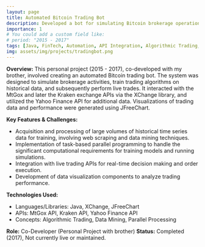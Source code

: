 ```yaml
---
layout: page
title: Automated Bitcoin Trading Bot
description: Developed a bot for simulating Bitcoin brokerage operations and executing automated trading strategies using live data from MtGox and Kraken APIs.
importance: 1
# You could add a custom field like:
# period: "2015 - 2017"
tags: [Java, FinTech, Automation, API Integration, Algorithmic Trading, Data Mining, Parallel Programming, XChange, JFreeChart, MtGox API, Kraken API, Yahoo Finance API]
img: assets/img/projects/tradingbot.png
---
```


**Overview:**
This personal project (2015 - 2017), co-developed with my brother, involved creating an automated Bitcoin trading bot. The system was designed to simulate brokerage activities, train trading algorithms on historical data, and subsequently perform live trades. It interacted with the MtGox and later the Kraken exchange APIs via the XChange library, and utilized the Yahoo Finance API for additional data. Visualizations of trading data and performance were generated using JFreeChart.

**Key Features & Challenges:**
*   Acquisition and processing of large volumes of historical time series data for training, involving web scraping and data mining techniques.
*   Implementation of task-based parallel programming to handle the significant computational requirements for training models and running simulations.
*   Integration with live trading APIs for real-time decision making and order execution.
*   Development of data visualization components to analyze trading performance.

**Technologies Used:**
*   Languages/Libraries: Java, XChange, JFreeChart
*   APIs: MtGox API, Kraken API, Yahoo Finance API
*   Concepts: Algorithmic Trading, Data Mining, Parallel Processing

**Role:** Co-Developer (Personal Project with brother)
**Status:** Completed (2017), Not currently live or maintained.
